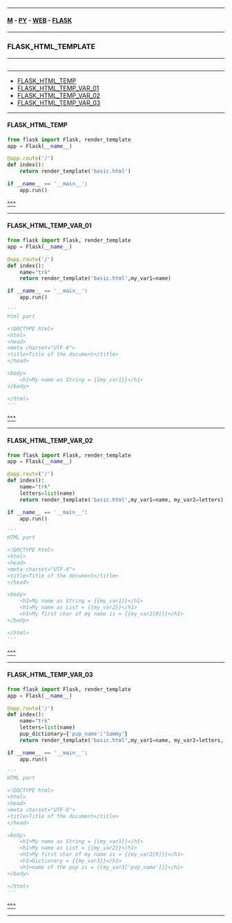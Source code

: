 
---

#### [M](https://github.com/ttltrk/TTT/blob/master/menu.md) - [PY](https://github.com/ttltrk/TTT/blob/master/PY/PY.md) - [WEB](https://github.com/ttltrk/TTT/blob/master/PY/WEB/WEB.md) - [FLASK](https://github.com/ttltrk/TTT/blob/master/PY/WEB/FLASK/FLASK.md)

---

### FLASK_HTML_TEMPLATE

---

```

```

---

* [FLASK_HTML_TEMP](#FLASK_HTML_TEMP)
* [FLASK_HTML_TEMP_VAR_01](#FLASK_HTML_TEMP_VAR_01)
* [FLASK_HTML_TEMP_VAR_02](#FLASK_HTML_TEMP_VAR_02)
* [FLASK_HTML_TEMP_VAR_03](#FLASK_HTML_TEMP_VAR_03)

---

#### FLASK_HTML_TEMP

```py
from flask import Flask, render_template
app = Flask(__name__)

@app.route('/')
def index():
    return render_template('basic.html')

if __name__ == '__main__':
    app.run()
```

[^^^](#FLASK_HTML_TEMPLATE)

---

#### FLASK_HTML_TEMP_VAR_01

```py
from flask import Flask, render_template
app = Flask(__name__)

@app.route('/')
def index():
    name="trk"
    return render_template('basic.html',my_var1=name)

if __name__ == '__main__':
    app.run()

'''
html part

<!DOCTYPE html>
<html>
<head>
<meta charset="UTF-8">
<title>Title of the document</title>
</head>

<body>
	<h1>My name as String = {{my_var1}}</h1>
</body>

</html>
'''
```

[^^^](#FLASK_HTML_TEMPLATE)

---

#### FLASK_HTML_TEMP_VAR_02

```py
from flask import Flask, render_template
app = Flask(__name__)

@app.route('/')
def index():
    name="trk"
    letters=list(name)
    return render_template('basic.html',my_var1=name, my_var2=letters)

if __name__ == '__main__':
    app.run()

'''
HTML part

<!DOCTYPE html>
<html>
<head>
<meta charset="UTF-8">
<title>Title of the document</title>
</head>

<body>
	<h1>My name as String = {{my_var1}}</h1>
	<h1>My name as List = {{my_var2}}</h1>
	<h1>My first char of my name is = {{my_var2[0]}}</h1>
</body>

</html>
'''
```

[^^^](#FLASK_HTML_TEMPLATE)

---

#### FLASK_HTML_TEMP_VAR_03

```py
from flask import Flask, render_template
app = Flask(__name__)

@app.route('/')
def index():
    name="trk"
    letters=list(name)
    pup_dictionary={'pup_name':'Sammy'}
    return render_template('basic.html',my_var1=name, my_var2=letters, my_var3=pup_dictionary)

if __name__ == '__main__':
    app.run()

'''
HTML part

<!DOCTYPE html>
<html>
<head>
<meta charset="UTF-8">
<title>Title of the document</title>
</head>

<body>
	<h1>My name as String = {{my_var1}}</h1>
	<h1>My name as List = {{my_var2}}</h1>
	<h1>My first char of my name is = {{my_var2[0]}}</h1>
	<h1>Dictionary = {{my_var3}}</h1>
	<h1>name of the pup is = {{my_var3['pup_name']}}</h1>
</body>

</html>
'''
```

[^^^](#FLASK_HTML_TEMPLATE)

---
